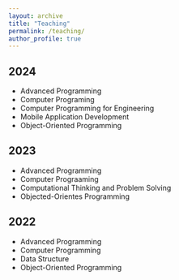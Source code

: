 ```yaml
---
layout: archive
title: "Teaching"
permalink: /teaching/
author_profile: true
---
```


2024
---
- Advanced Programming
- Computer Programing
- Computer Programming for Engineering
- Mobile Application Development
- Object-Oriented Programming

2023
---
- Advanced Programming
- Computer Prograaming
- Computational Thinking and Problem Solving
- Objected-Orientes Programming

2022
---
- Advanced Programming
- Computer Programming
- Data Structure
- Object-Oriented Programming
